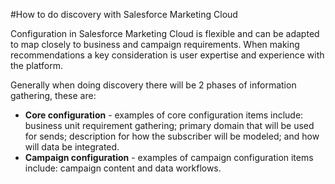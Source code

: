 #How to do discovery with Salesforce Marketing Cloud

Configuration in Salesforce Marketing Cloud is flexible and can be adapted to map closely to business and campaign requirements. When making recommendations a key consideration is user expertise and experience with the platform.

Generally when doing discovery there will be 2 phases of information gathering, these are:

* **Core configuration** - examples of core configuration items include: business unit requirement gathering; primary domain that will be used for sends; description for how the subscriber will be modeled; and how will data be integrated.
* **Campaign configuration** - examples of campaign configuration items include: campaign content and data workflows.

